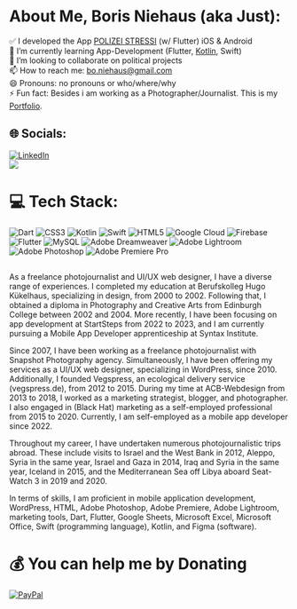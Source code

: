 # About Me, Boris Niehaus (aka Just):
✅ I developed the App  <a href="https://linkpop.com/polizeistressi" target="blank"/>POLIZEI STRESSI</a> (w/ Flutter) iOS & Android<br>🌱 I’m currently learning App-Development (Flutter, <a href="https://github.com/just1984/school_progress_kotlin" target="blank">Kotlin</a>, Swift)<br>👯 I’m looking to collaborate on political projects<br>📫 How to reach me: bo.niehaus@gmail.com<br>😄 Pronouns: no pronouns or who/where/why<br>⚡ Fun fact: Besides i am working as a Photographer/Journalist. This is my <a href="www.borisniehaus.de" target="blank">Portfolio</a>.

## 🌐 Socials:
[![LinkedIn](https://img.shields.io/badge/LinkedIn-%230077B5.svg?logo=linkedin&logoColor=white)](https://linkedin.com/in/bo-niehaus-671a90261)<br>
[![](https://visitcount.itsvg.in/api?id=just1984&icon=0&color=0)](https://visitcount.itsvg.in)

# 💻 Tech Stack:
![Dart](https://img.shields.io/badge/dart-%230175C2.svg?style=for-the-badge&logo=dart&logoColor=white) ![CSS3](https://img.shields.io/badge/css3-%231572B6.svg?style=for-the-badge&logo=css3&logoColor=white) ![Kotlin](https://img.shields.io/badge/kotlin-%230095D5.svg?style=for-the-badge&logo=kotlin&logoColor=white) ![Swift](https://img.shields.io/badge/swift-F54A2A?style=for-the-badge&logo=swift&logoColor=white) ![HTML5](https://img.shields.io/badge/html5-%23E34F26.svg?style=for-the-badge&logo=html5&logoColor=white) ![Google Cloud](https://img.shields.io/badge/Google%20Cloud-%234285F4.svg?style=for-the-badge&logo=google-cloud&logoColor=white) ![Firebase](https://img.shields.io/badge/firebase-%23039BE5.svg?style=for-the-badge&logo=firebase) ![Flutter](https://img.shields.io/badge/Flutter-%2302569B.svg?style=for-the-badge&logo=Flutter&logoColor=white) ![MySQL](https://img.shields.io/badge/mysql-%2300f.svg?style=for-the-badge&logo=mysql&logoColor=white) ![Adobe Dreamweaver](https://img.shields.io/badge/Adobe%20Dreamweaver-FF61F6.svg?style=for-the-badge&logo=Adobe%20Dreamweaver&logoColor=white) ![Adobe Lightroom](https://img.shields.io/badge/Adobe%20Lightroom-31A8FF.svg?style=for-the-badge&logo=Adobe%20Lightroom&logoColor=white) ![Adobe Photoshop](https://img.shields.io/badge/adobephotoshop-%2331A8FF.svg?style=for-the-badge&logo=adobephotoshop&logoColor=white) ![Adobe Premiere Pro](https://img.shields.io/badge/Adobe%20Premiere%20Pro-9999FF.svg?style=for-the-badge&logo=Adobe%20Premiere%20Pro&logoColor=white)

##

As a freelance photojournalist and UI/UX web designer, I have a diverse range of experiences. I completed my education at Berufskolleg Hugo Kükelhaus, specializing in design, from 2000 to 2002. Following that, I obtained a diploma in Photography and Creative Arts from Edinburgh College between 2002 and 2004. More recently, I have been focusing on app development at StartSteps from 2022 to 2023, and I am currently pursuing a Mobile App Developer apprenticeship at Syntax Institute.

Since 2007, I have been working as a freelance photojournalist with Snapshot Photography agency. Simultaneously, I have been offering my services as a UI/UX web designer, specializing in WordPress, since 2010. Additionally, I founded Vegspress, an ecological delivery service (vegspress.de), from 2012 to 2015. During my time at ACB-Webdesign from 2013 to 2018, I worked as a marketing strategist, blogger, and photographer. I also engaged in (Black Hat) marketing as a self-employed professional from 2015 to 2020. Currently, I am self-employed as a mobile app developer since 2022.

Throughout my career, I have undertaken numerous photojournalistic trips abroad. These include visits to Israel and the West Bank in 2012, Aleppo, Syria in the same year, Israel and Gaza in 2014, Iraq and Syria in the same year, Iceland in 2015, and the Mediterranean Sea off Libya aboard Seat-Watch 3 in 2019 and 2020.

In terms of skills, I am proficient in mobile application development, WordPress, HTML, Adobe Photoshop, Adobe Premiere, Adobe Lightroom, marketing tools, Dart, Flutter, Google Sheets, Microsoft Excel, Microsoft Office, Swift (programming language), Kotlin, and Figma (software).

# 💰 You can help me by Donating
[![PayPal](https://img.shields.io/badge/PayPal-00457C?style=for-the-badge&logo=paypal&logoColor=white)](https://paypal.me/boniehaus) 

